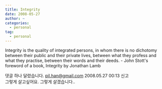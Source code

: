 ```yaml
---
title: Integrity
date: 2008-05-27
author: ~
categories:
  - personal
tag:
  - personal
---
```




Integrity is the quality of integrated persons, in whom there is no dichotomy between their public and their private lives, between what they profess and what they practise, between their words and their deeds. - John Stott's foreword of a book, Integrity by Jonathan Lamb


 댓글 하나 달렸습니다.
pil.han@gmail.com 2008.05.27 00:13 신고   
그렇게 살고싶어요. 그렇게 살겠습니다..




